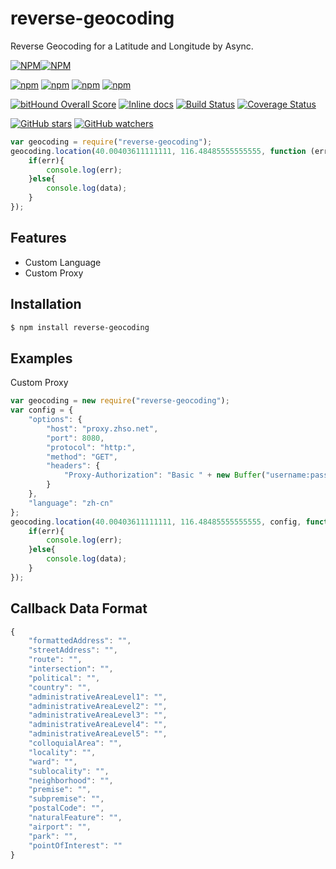 # reverse-geocoding
Reverse Geocoding for a Latitude and Longitude by Async.

[![NPM](https://nodei.co/npm/reverse-geocoding.png?downloads=true&downloadRank=true&stars=true)][npm-url][![NPM](https://nodei.co/npm-dl/reverse-geocoding.png?height=3&months=6)][npm-url]

[![npm](https://img.shields.io/npm/v/reverse-geocoding.svg)][npm-url] [![npm](https://img.shields.io/npm/dm/reverse-geocoding.svg)][npm-url] [![npm](https://david-dm.org/zhso/reverse-geocoding.svg)][npm-url] [![npm](https://img.shields.io/npm/l/reverse-geocoding.svg)][npm-url]

[![bitHound Overall Score](https://www.bithound.io/github/zhso/reverse-geocoding/badges/score.svg)](https://www.bithound.io/github/zhso/reverse-geocoding) [![Inline docs](http://inch-ci.org/github/zhso/reverse-geocoding.svg?branch=master&style=shields)](http://inch-ci.org/github/zhso/reverse-geocoding) [![Build Status](https://travis-ci.org/zhso/reverse-geocoding.svg?branch=master)](https://travis-ci.org/zhso/reverse-geocoding) [![Coverage Status](https://coveralls.io/repos/github/zhso/reverse-geocoding/badge.svg?branch=master)](https://coveralls.io/github/zhso/reverse-geocoding?branch=master)

[![GitHub stars](https://img.shields.io/github/stars/zhso/reverse-geocoding.svg?style=social&label=Star)](https://github.com/zhso/reverse-geocoding/stargazers) [![GitHub watchers](https://img.shields.io/github/watchers/zhso/reverse-geocoding.svg?style=social&label=Watch)](https://github.com/zhso/reverse-geocoding/subscription)

[npm-url]: https://npmjs.org/package/reverse-geocoding

```js
var geocoding = require("reverse-geocoding");
geocoding.location(40.00403611111111, 116.48485555555555, function (err, data){
    if(err){
        console.log(err);
    }else{
        console.log(data);
    }
});
```

## Features

* Custom Language
* Custom Proxy

## Installation

```bash
$ npm install reverse-geocoding
```

## Examples

Custom Proxy

```js
var geocoding = new require("reverse-geocoding");
var config = {
    "options": {
        "host": "proxy.zhso.net",
        "port": 8080,
        "protocol": "http:",
        "method": "GET",
        "headers": {
            "Proxy-Authorization": "Basic " + new Buffer("username:password").toString("base64")
        }
    },
    "language": "zh-cn"
};
geocoding.location(40.00403611111111, 116.48485555555555, config, function (err, data){
	if(err){
		console.log(err);
	}else{
		console.log(data);
	}
});
```

## Callback Data Format

```js
{
	"formattedAddress": "",
	"streetAddress": "",
	"route": "",
	"intersection": "",
	"political": "",
	"country": "",
	"administrativeAreaLevel1": "",
	"administrativeAreaLevel2": "",
	"administrativeAreaLevel3": "",
	"administrativeAreaLevel4": "",
	"administrativeAreaLevel5": "",
	"colloquialArea": "",
	"locality": "",
	"ward": "",
	"sublocality": "",
	"neighborhood": "",
	"premise": "",
	"subpremise": "",
	"postalCode": "",
	"naturalFeature": "",
	"airport": "",
	"park": "",
	"pointOfInterest": ""
}
```